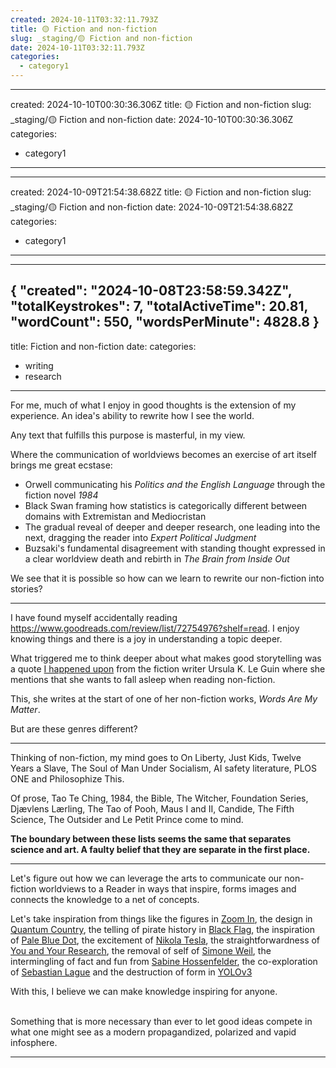 ```yaml
---
created: 2024-10-11T03:32:11.793Z 
title: 🟡 Fiction and non-fiction
slug: _staging/🟡 Fiction and non-fiction
date: 2024-10-11T03:32:11.793Z
categories: 
  - category1
---
```

---
created: 2024-10-10T00:30:36.306Z 
title: 🟡 Fiction and non-fiction
slug: _staging/🟡 Fiction and non-fiction
date: 2024-10-10T00:30:36.306Z
categories: 
  - category1
---
---
created: 2024-10-09T21:54:38.682Z 
title: 🟡 Fiction and non-fiction
slug: _staging/🟡 Fiction and non-fiction
date: 2024-10-09T21:54:38.682Z
categories: 
  - category1
---
---
{
  "created": "2024-10-08T23:58:59.342Z",
  "totalKeystrokes": 7,
  "totalActiveTime": 20.81,
  "wordCount": 550,
  "wordsPerMinute": 4828.8
}
---

title: Fiction and non-fiction
date: 
categories:
  - writing
  - research
---
For me, much of what I enjoy in good thoughts is the extension of my experience. An idea's ability to rewrite how I see the world.

Any text that fulfills this purpose is masterful, in my view.

Where the communication of worldviews becomes an exercise of art itself brings me great ecstase:
- Orwell communicating his *Politics and the English Language* through the fiction novel *1984*
- Black Swan framing how statistics is categorically different between domains with Extremistan and Mediocristan
- The gradual reveal of deeper and deeper research, one leading into the next, dragging the reader into *Expert Political Judgment*
- Buzsaki's fundamental disagreement with standing thought expressed in a clear worldview death and rebirth in *The Brain from Inside Out*

We see that it is possible so how can we learn to rewrite our non-fiction into stories?

---

I have found myself accidentally reading https://www.goodreads.com/review/list/72754976?shelf=read. I enjoy knowing things and there is a joy in understanding a topic deeper. 

What triggered me to think deeper about what makes good storytelling was a quote [I happened upon](https://tinhouse.com/podcast/ursula-k-le-guin-words-are-my-matter/) from the fiction writer Ursula K. Le Guin where she mentions that she wants to fall asleep when reading non-fiction.

This, she writes at the start of one of her non-fiction works, *Words Are My Matter*.

But are these genres different?

---

Thinking of non-fiction, my mind goes to On Liberty, Just Kids, Twelve Years a Slave, The Soul of Man Under Socialism, AI safety literature, PLOS ONE and Philosophize This.

Of prose, Tao Te Ching, 1984, the Bible, The Witcher, Foundation Series, Djævlens Lærling, The Tao of Pooh, Maus I and II, Candide, The Fifth Science, The Outsider and Le Petit Prince come to mind.

**The boundary between these lists seems the same that separates science and art. A faulty belief that they are separate in the first place.**

---

Let's figure out how we can leverage the arts to communicate our non-fiction worldviews to a Reader in ways that inspire, forms images and connects the knowledge to a net of concepts.

Let's take inspiration from things like the figures in [Zoom In](https://distill.pub/2020/circuits/zoom-in/), the design in [Quantum Country]([https://quantum.country/](https://quantum.country/qcvc)), the telling of pirate history in [Black Flag](https://www.wikiwand.com/de/Assassin%E2%80%99s_Creed_IV:_Black_Flag), the inspiration of [Pale Blue Dot](https://youtu.be/wupToqz1e2g), the excitement of [Nikola Tesla](https://www.wikiwand.com/en/My_Inventions:_The_Autobiography_of_Nikola_Tesla), the straightforwardness of [You and Your Research](https://www.youtube.com/watch?v=a1zDuOPkMSw), the removal of self of [Simone Weil](https://plato.stanford.edu/entries/simone-weil/), the intermingling of fact and fun from [Sabine Hossenfelder](https://www.youtube.com/watch?v=oruA427cpTg), the co-exploration of [Sebastian Lague](https://www.youtube.com/c/SebastianLague) and the destruction of form in [YOLOv3](https://arxiv.org/abs/1804.02767)




With this, I believe we can make knowledge inspiring for anyone.


\
Something that is more necessary than ever to let good ideas compete in what one might see as a modern propagandized, polarized and vapid infosphere.

---

